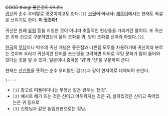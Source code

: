 <del>GOOD thing! 좋은것이 아니다.</del>  
[귀신](%EA%B7%80%EC%8B%A0.md)의 순수 우리말로 귓것이라고도 한다.`[1]`
<del>[그것](%EA%B7%B8%EA%B2%83.md)이 아니다.</del>
[제주어](%EC%A0%9C%EC%A3%BC%EC%96%B4.md)에서는 현재도 욕설로 쓰이기도 한다. **이 귓것아!**

귀신은 원래 [유령](%EC%9C%A0%EB%A0%B9.md) 등을 지칭한 것이 아니라 초월적인 현상들을 가리키던 말이다. 또 귀신은
귀와 신으로 구분하였는데 음의 조화를 귀, 양의 조화를 신이라 하였다.`[2]`

[한국](%ED%95%9C%EA%B5%AD.md)의 [무당](%EB%AC%B4%EB%8B%B9.md)이나 박수의 귀신 개념은
좋은점과 나쁜점 모두를 차용하기에 귀신이라 부르는 것이며 우리가 귀신이란 단어를 쓰는것을 고려하면 의외로 무당 문화가 많이 들어와있다는 것을
알 수 있다. 일본이나 중국은 '귀'와 '신'을 구분하여 쓴다.

현재는 [산신령](%EC%82%B0%EC%8B%A0%EB%A0%B9.md)을 뜻하는 순수 우리말인 검`[3]`과 같이 한자어로 대체되어
쓰인다.

`\----`

  * `[1]` 참고로 떠돌아다니는 부행신 같은 경우는 '뜬것'.
  * `[2]` 예시로 해가 뜨는 것은 신이고 어두워지는 것은 귀, 살아있것은 신이고 죽어있는은 귀 등으로
  * `[3]` 신령님과 같은 높임표현으로는 검님.

